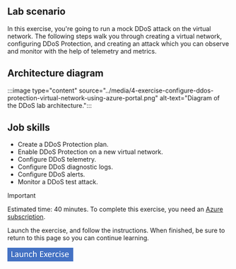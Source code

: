 ## Lab scenario

In this exercise, you're going to run a mock DDoS attack on the virtual network. The following steps walk you through creating a virtual network, configuring DDoS Protection, and creating an attack which you can observe and monitor with the help of telemetry and metrics.

## Architecture diagram

:::image type="content" source="../media/4-exercise-configure-ddos-protection-virtual-network-using-azure-portal.png" alt-text="Diagram of the DDoS lab architecture.":::

## Job skills

- Create a DDoS Protection plan.
- Enable DDoS Protection on a new virtual network.
- Configure DDoS telemetry.
- Configure DDoS diagnostic logs.
- Configure DDoS alerts.
- Monitor a DDoS test attack.

> [!IMPORTANT]
> Estimated time: 40 minutes.
> To complete this exercise, you need an [Azure subscription](https://azure.microsoft.com/free/).

Launch the exercise, and follow the instructions. When finished, be sure to return to this page so you can continue learning.

[![Button to launch exercise.](../media/launch-exercise.png)](https://microsoftlearning.github.io/AZ-700-Designing-and-Implementing-Microsoft-Azure-Networking-Solutions/Instructions/Exercises/M06-Unit%204%20Configure%20DDoS%20Protection%20on%20a%20virtual%20network%20using%20the%20Azure%20portal.html)
